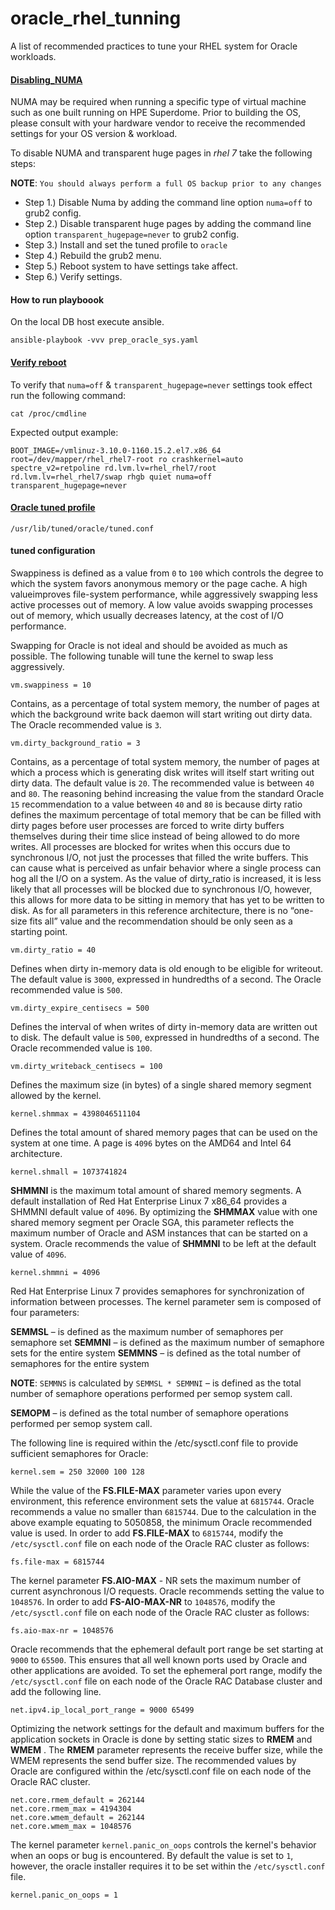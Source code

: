 # oracle_rhel_tunning
A list of recommended practices to tune your RHEL system for Oracle workloads.

#### [Disabling_NUMA](https://access.redhat.com/solutions/23216)

NUMA may be required when running a specific type of virtual machine such as one built running on HPE Superdome. Prior to building the OS, please consult with your hardware vendor to receive the recommended settings for your OS version & workload.

To disable NUMA and transparent huge pages in *rhel 7* take the following steps:

**NOTE**: `You should always perform a full OS backup prior to any changes`

- Step 1.) Disable Numa by adding the command line option `numa=off` to grub2 config.
- Step 2.) Disable transparent huge pages by adding the command line option `transparent_hugepage=never` to grub2 config.
- Step 3.) Install and set the tuned profile to `oracle`
- Step 4.) Rebuild the grub2 menu.
- Step 5.) Reboot system to have settings take affect.
- Step 6.) Verify settings.


#### How to run playboook

On the local DB host execute ansible.

```
ansible-playbook -vvv prep_oracle_sys.yaml
```

#### [Verify reboot](https://access.redhat.com/solutions/4968001)

To verify that `numa=off` & `transparent_hugepage=never` settings took effect run the following command:


```
cat /proc/cmdline 
```

Expected output example:

```
BOOT_IMAGE=/vmlinuz-3.10.0-1160.15.2.el7.x86_64 root=/dev/mapper/rhel_rhel7-root ro crashkernel=auto spectre_v2=retpoline rd.lvm.lv=rhel_rhel7/root rd.lvm.lv=rhel_rhel7/swap rhgb quiet numa=off transparent_hugepage=never
``` 

#### [Oracle tuned profile](https://www.mankier.com/7/tuned-profiles-oracle)


`/usr/lib/tuned/oracle/tuned.conf`

#### tuned configuration

Swappiness is defined as a value from `0` to `100` which controls the degree to which the system
favors anonymous memory or the page cache. A high valueimproves file-system performance, while
aggressively swapping less active processes out of memory. A low value avoids swapping processes
out of memory, which usually decreases latency, at the cost of I/O performance.
  
Swapping for Oracle is not ideal and should be avoided as much as possible. The following tunable
will tune the kernel to swap less aggressively.
```
vm.swappiness = 10
```
Contains, as a percentage of total system memory, the number of pages at which the background write
back daemon will start writing out dirty data. The Oracle recommended value is `3`.
```
vm.dirty_background_ratio = 3
```
Contains, as a percentage of total system memory, the number of pages at which a process which is
generating disk writes will itself start writing out dirty data. The default value is `20`. The recommended
value is between `40` and `80`. The reasoning behind increasing the value from the standard Oracle `15`
recommendation to a value between `40` and `80` is because dirty ratio defines the maximum percentage of total
memory that be can be filled with dirty pages before user processes are forced to write dirty buffers themselves
during their time slice instead of being allowed to do more writes. All processes are blocked for writes
when this occurs due to synchronous I/O, not just the processes that filled the write buffers. This can
cause what is perceived as unfair behavior where a single process can hog all the I/O on a system. As the value
of dirty_ratio is increased, it is less likely that all processes will be blocked due to synchronous I/O,
however, this allows for more data to be sitting in memory that has yet to be written to disk. As for all
parameters in this reference architecture, there is no “one-size fits all” value and the recommendation
should be only seen as a starting point.
```
vm.dirty_ratio = 40
```
Defines when dirty in-memory data is old enough to be eligible for writeout. The default value is `3000`,
expressed in hundredths of a second. The Oracle recommended value is `500`.
```
vm.dirty_expire_centisecs = 500
```
Defines the interval of when writes of dirty in-memory data are written out to disk. The default value is `500`,
expressed in hundredths of a second. The Oracle recommended value is `100`.
```
vm.dirty_writeback_centisecs = 100
```
Defines the maximum size (in bytes) of a single shared memory segment allowed by the kernel.
```
kernel.shmmax = 4398046511104
```
Defines the total amount of shared memory pages that can be used on the system at one time. A
page is `4096` bytes on the AMD64 and Intel 64 architecture.
```
kernel.shmall = 1073741824
```

**SHMMNI** is the maximum total amount of shared memory segments. A default installation of
Red Hat Enterprise Linux 7 x86_64 provides a SHMMNI default value of `4096`. By optimizing the
**SHMMAX** value with one shared memory segment per Oracle SGA, this parameter reflects the
maximum number of Oracle and ASM instances that can be started on a system. Oracle
recommends the value of **SHMMNI** to be left at the default value of `4096`.
```
kernel.shmmni = 4096
```
Red Hat Enterprise Linux 7 provides semaphores for synchronization of information between
processes. The kernel parameter sem is composed of four parameters:

**SEMMSL** – is defined as the maximum number of semaphores per semaphore set
**SEMMNI** – is defined as the maximum number of semaphore sets for the entire system
**SEMMNS** – is defined as the total number of semaphores for the entire system

**NOTE**: `SEMMNS` is calculated by `SEMMSL * SEMMNI` – is defined as the total number of semaphore operations
performed per semop system call.

**SEMOPM** – is defined as the total number of semaphore operations performed per semop
system call.

The following line is required within the /etc/sysctl.conf file to provide sufficient semaphores
for Oracle:
```
kernel.sem = 250 32000 100 128
```
While the value of the **FS.FILE-MAX** parameter varies upon every environment, this reference
environment sets the value at `6815744`. Oracle recommends a value no smaller than
`6815744`. Due to the calculation in the above example equating to 5050858, the minimum
Oracle recommended value is used. In order to add **FS.FILE-MAX** to `6815744`, modify the
`/etc/sysctl.conf` file on each node of the Oracle RAC cluster as follows:
```
fs.file-max = 6815744
```

The kernel parameter **FS.AIO-MAX** - NR sets the maximum number of current asynchronous I/O
requests. Oracle recommends setting the value to `1048576`. In order to add **FS-AIO-MAX-NR** to
`1048576`, modify the `/etc/sysctl.conf` file on each node of the Oracle RAC cluster as follows:


```
fs.aio-max-nr = 1048576
```

Oracle recommends that the ephemeral default port range be set starting at `9000` to `65500`.
This ensures that all well known ports used by Oracle and other applications are avoided. To
set the ephemeral port range, modify the `/etc/sysctl.conf` file on each node of the Oracle RAC
Database cluster and add the following line.
```
net.ipv4.ip_local_port_range = 9000 65499
```

Optimizing the network settings for the default and maximum buffers for the application
sockets in Oracle is done by setting static sizes to **RMEM** and **WMEM** . The **RMEM** parameter
represents the receive buffer size, while the WMEM represents the send buffer size. The
recommended values by Oracle are configured within the /etc/sysctl.conf file on each node of
the Oracle RAC cluster.
```
net.core.rmem_default = 262144
net.core.rmem_max = 4194304
net.core.wmem_default = 262144
net.core.wmem_max = 1048576
```
The kernel parameter `kernel.panic_on_oops` controls the kernel's behavior when an oops or
bug is encountered. By default the value is set to `1`, however, the oracle installer requires it to
be set within the `/etc/sysctl.conf` file.
```
kernel.panic_on_oops = 1
```
